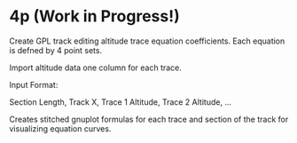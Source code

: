 # 4p (Work in Progress!)
Create GPL track editing altitude trace equation coefficients. Each equation is defned by 4 point sets. 

Import altitude data one column for each trace.

Input Format:

   Section Length, Track X, Trace 1 Altitude, Trace 2 Altitude, ...

Creates stitched gnuplot formulas for each trace and section of the track for visualizing equation curves. 


